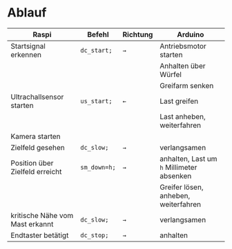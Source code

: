 # Ablauf

| Raspi                           | Befehl       | Richtung | Arduino                                   |
|---------------------------------|--------------|----------|-------------------------------------------|
| Startsignal erkennen            | `dc_start;`  | `→`      | Antriebsmotor starten                     |
|                                 |              |          | Anhalten über Würfel                      |
|                                 |              |          | Greifarm senken                           |
| Ultrachallsensor starten        | `us_start;`  | `←`      | Last greifen                              |
|                                 |              |          | Last anheben, weiterfahren                |
| Kamera starten                  |              |          |                                           |
| Zielfeld gesehen                | `dc_slow;`   | `→`      | verlangsamen                              |
| Position über Zielfeld erreicht | `sm_down=h;` | `→`      | anhalten, Last um `h` Millimeter absenken |
|                                 |              |          | Greifer lösen, anheben, weiterfahren      |
| kritische Nähe vom Mast erkannt | `dc_slow;`   | `→`      | verlangsamen                              |
| Endtaster betätigt              | `dc_stop;`   | `→`      | anhalten                                  |

